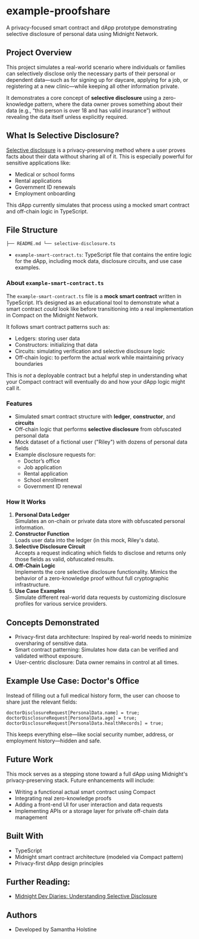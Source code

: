 # example-proofshare

A privacy-focused smart contract and dApp prototype demonstrating selective disclosure of personal data using Midnight Network.

## Project Overview

This project simulates a real-world scenario where individuals or families can selectively disclose only the necessary parts of their personal or dependent data—such as for signing up for daycare, applying for a job, or registering at a new clinic—while keeping all other information private.

It demonstrates a core concept of **selective disclosure** using a zero-knowledge pattern, where the data owner proves something about their data (e.g., “this person is over 18 and has valid insurance”) without revealing the data itself unless explicitly required.

## What Is Selective Disclosure?

[Selective disclosure](https://docs.midnight.network/blog/web3-intro-selective-disclosure) is a privacy-preserving method where a user proves facts about their data without sharing all of it. This is especially powerful for sensitive applications like:

- Medical or school forms
- Rental applications
- Government ID renewals
- Employment onboarding

This dApp currently simulates that process using a mocked smart contract and off-chain logic in TypeScript.

## File Structure


`├── README.md └── selective-disclosure.ts`

- `example-smart-contract.ts`: TypeScript file that contains the entire logic for the dApp, including mock data, disclosure circuits, and use case examples.

### About `example-smart-contract.ts`

The `example-smart-contract.ts` file is a **mock smart contract** written in TypeScript. It’s designed as an educational tool to demonstrate what a smart contract _could_ look like before transitioning into a real implementation in Compact on the Midnight Network.

It follows smart contract patterns such as:

- Ledgers: storing user data
- Constructors: initializing that data
- Circuits: simulating verification and selective disclosure logic
- Off-chain logic: to perform the actual work while maintaining privacy boundaries

This is _not_ a deployable contract but a helpful step in understanding what your Compact contract will eventually do and how your dApp logic might call it.

### Features
- Simulated smart contract structure with **ledger**, **constructor**, and **circuits**
- Off-chain logic that performs **selective disclosure** from obfuscated personal data
- Mock dataset of a fictional user ("Riley") with dozens of personal data fields
- Example disclosure requests for:
    - Doctor’s office
    - Job application
    - Rental application
    - School enrollment
    - Government ID renewal

### How It Works

1. **Personal Data Ledger**  
    Simulates an on-chain or private data store with obfuscated personal information.
2. **Constructor Function**  
    Loads user data into the ledger (in this mock, Riley's data).
3. **Selective Disclosure Circuit**  
    Accepts a request indicating which fields to disclose and returns only those fields as valid, obfuscated results.
4. **Off-Chain Logic**  
    Implements the core selective disclosure functionality. Mimics the behavior of a zero-knowledge proof without full cryptographic infrastructure.
5. **Use Case Examples**  
    Simulate different real-world data requests by customizing disclosure profiles for various service providers.


## Concepts Demonstrated

- Privacy-first data architecture: Inspired by real-world needs to minimize oversharing of sensitive data.
- Smart contract patterning: Simulates how data can be verified and validated without exposure.
- User-centric disclosure: Data owner remains in control at all times.

## Example Use Case: Doctor's Office

Instead of filling out a full medical history form, the user can choose to share just the relevant fields:

```
doctorDisclosureRequest[PersonalData.name] = true; doctorDisclosureRequest[PersonalData.age] = true; doctorDisclosureRequest[PersonalData.healthRecords] = true;
```
This keeps everything else—like social security number, address, or employment history—hidden and safe.

## Future Work

This mock serves as a stepping stone toward a full dApp using Midnight's privacy-preserving stack. Future enhancements will include:

- Writing a functional actual smart contract using Compact
- Integrating real zero-knowledge proofs
- Adding a front-end UI for user interaction and data requests
- Implementing APIs or a storage layer for private off-chain data management

## Built With

- TypeScript
- Midnight smart contract architecture (modeled via Compact pattern)
- Privacy-first dApp design principles

## Further Reading:
 - [Midnight Dev Diaries: Understanding Selective Disclosure](https://docs.midnight.network/blog/web3-intro-selective-disclosure)

## Authors
- Developed by Samantha Holstine
